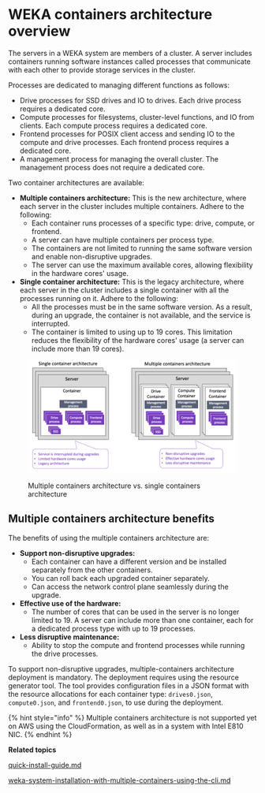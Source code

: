 # WEKA containers architecture overview

The servers in a WEKA system are members of a cluster. A server includes containers running software instances called processes that communicate with each other to provide storage services in the cluster.

Processes are dedicated to managing different functions as follows:

* Drive processes for SSD drives and IO to drives. Each drive process requires a dedicated core.
* Compute processes for filesystems, cluster-level functions, and IO from clients. Each compute process requires a dedicated core.
* Frontend processes for POSIX client access and sending IO to the compute and drive processes. Each frontend process requires a dedicated core.
* A management process for managing the overall cluster. The management process does not require a dedicated core.

Two container architectures are available:

* **Multiple containers architecture:** This is the new architecture, where each server in the cluster includes multiple containers. Adhere to the following:
  * Each container runs processes of a specific type: drive, compute, or frontend.
  * A server can have multiple containers per process type.
  * The containers are not limited to running the same software version and enable non-disruptive upgrades.
  * The server can use the maximum available cores, allowing flexibility in the hardware cores' usage.&#x20;
* **Single container architecture:** This is the legacy architecture, where each server in the cluster includes a single container with all the processes running on it. Adhere to the following:
  * All the processes must be in the same software version. As a result, during an upgrade, the container is not available, and the service is interrupted.
  * The container is limited to using up to 19 cores. This limitation reduces the flexibility of the hardware cores' usage (a server can include more than 19 cores).

<figure><img src="../.gitbook/assets/V4_MBC_overview.png" alt=""><figcaption><p>Multiple containers architecture vs.  single containers architecture</p></figcaption></figure>

## Multiple containers architecture benefits

The benefits of using the multiple containers architecture are:

* **Support non-disruptive upgrades:**
  * Each container can have a different version and be installed separately from the other containers.
  * You can roll back each upgraded container separately.
  * Can access the network control plane seamlessly during the upgrade.
* **Effective use of the hardware:**
  * The number of cores that can be used in the server is no longer limited to 19. A server can include more than one container, each for a dedicated process type with up to 19 processes.
* **Less disruptive maintenance:**
  * Ability to stop the compute and frontend processes while running the drive processes.

To support non-disruptive upgrades, multiple-containers architecture deployment is mandatory. The deployment requires using the resource generator tool. The tool provides configuration files in a JSON format with the resource allocations for each container type: `drives0.json`, `compute0.json`, and `frontend0.json`, to use during the deployment.

{% hint style="info" %}
Multiple containers architecture is not supported yet on AWS using the CloudFormation, as well as in a system with Intel E810 NIC.
{% endhint %}



**Related topics**

[quick-install-guide.md](../getting-started-with-weka/quick-install-guide.md "mention")

[weka-system-installation-with-multiple-containers-using-the-cli.md](../install/bare-metal/weka-system-installation-with-multiple-containers-using-the-cli.md "mention")
